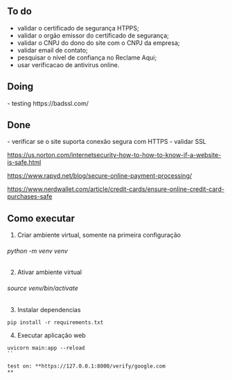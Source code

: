 <h2>To do</h2> 

- validar o certificado de segurança HTPPS;
- validar o orgão emissor do certificado de segurança;
- validar o CNPJ do dono do site com o CNPJ da empresa;
- validar email de contato;
- pesquisar o nível de confiança no Reclame Aqui;
- usar verificacao de antivirus online.


<h2>Doing</h2>
- testing https://badssl.com/ 

<h2>Done</h2>
- verificar se o site suporta conexão segura com HTTPS
- validar SSL

https://us.norton.com/internetsecurity-how-to-how-to-know-if-a-website-is-safe.html 

https://www.rapyd.net/blog/secure-online-payment-processing/

https://www.nerdwallet.com/article/credit-cards/ensure-online-credit-card-purchases-safe


## Como executar

1. Criar ambiente virtual, somente na primeira configuração

<h6> python -m venv venv </h6>  

2. Ativar ambiente virtual
<h6> source venv/bin/activate </h6> 

3. Instalar dependencias

```
pip install -r requirements.txt
```

4. Executar aplicação web

```
uvicorn main:app --reload
``

test on: **https://127.0.0.1:8000/verify/google.com
**

